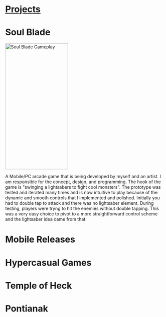 ---
---
<html lang="en">
<head>
    <meta charset="UTF-8">
    <meta http-equiv="X-UA-Compatible" content="IE=edge">
    <meta name="viewport" content="width=device-width, initial-scale=1.0">
    <link rel="stylesheet" href="style.css">
</head>
<body>
    <h1><b><u>Projects</u></b></h1>
    <h1><b>Soul Blade</b></h1>
    <div>
    <img class="gameplay" src="/personal-website/assets/gifs/SoulBladeGameplay.gif" alt="Soul Blade Gameplay" width="200" height="400" float="left"/>
    <p class="game-description">A Mobile/PC arcade game that is being developed by myself and an artist. I am responsible for the concept, design, and programming. The hook of the game is "swinging a lightsabers to fight cool monsters". The prototype was tested and iterated many times and is now intuitive to play because of the dynamic and smooth controls that I implemented and polished. Initially you had to double tap to attack and there was no lightsaber element. During testing, players were tryng to hit the enemies without double tapping. This was a very easy choice to pivot to a more straightforward control scheme and the lightsaber idea came from that.</p>
    </div>
    <h1>Mobile Releases</h1>
    <div>
    </div>
    <h1>Hypercasual Games</h1>
    <div>
    </div>
    <h1>Temple of Heck</h1>
    <div>
    </div>
    <h1>Pontianak</h1>
    <div>
    </div>
</body>
</html>
